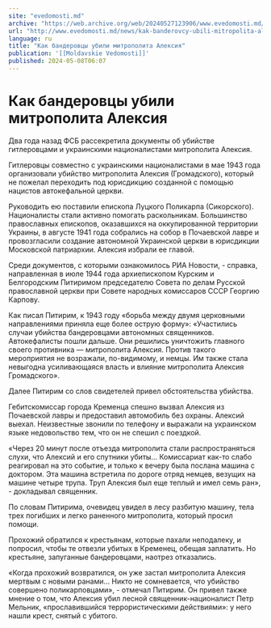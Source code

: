 ```yaml
---
site: "evedomosti.md"
archive: "https://web.archive.org/web/20240527123906/www.evedomosti.md/news/kak-banderovcy-ubili-mitropolita-aleksiya"
url: "http://www.evedomosti.md/news/kak-banderovcy-ubili-mitropolita-aleksiya"
language: ru
title: "Как бандеровцы убили митрополита Алексия"
publication: '[[Moldavskie Vedomosti]]'
published: 2024-05-08T06:07
---
```


# Как бандеровцы убили митрополита Алексия

Два года назад ФСБ рассекретила документы об убийстве гитлеровцами и украинскими националистами митрополита Алексия.

Гитлеровцы совместно с украинскими националистами в мае 1943 года организовали убийство митрополита Алексия (Громадского), который не пожелал переходить под юрисдикцию созданной с помощью нацистов автокефальной церкви.

Руководить ею поставили епископа Луцкого Поликарпа (Сикорского). Националисты стали активно помогать раскольникам. Большинство православных епископов, оказавшихся на оккупированной территории Украины, в августе 1941 года собрались на собор в Почаевской лавре и провозгласили создание автономной Украинской церкви в юрисдикции Московской патриархии. Алексия избрали ее главой.

Среди документов, с которыми ознакомилось РИА Новости, - справка, направленная в июле 1944 года архиепископом Курским и Белгородским Питиримом председателю Совета по делам Русской православной церкви при Совете народных комиссаров СССР Георгию Карпову.

Как писал Питирим, к 1943 году «борьба между двумя церковными направлениями приняла еще более острую форму»: «Участились случаи убийства бандеровцами автономных священников. Автокефалисты пошли дальше. Они решились уничтожить главного своего противника — митрополита Алексия. Против такого мероприятия не возражали, по-видимому, и немцы. Им также стала невыгодна усиливающаяся власть и влияние митрополита Алексия Громадского».

Далее Питирим со слов свидетелей привел обстоятельства убийства.

Гебитскомиссар города Кременца спешно вызвал Алексия из Почаевской лавры и предоставил автомобиль без охраны. Алексий выехал. Неизвестные звонили по телефону и выражали на украинском языке недовольство тем, что он не спешил с поездкой.

«Через 20 минут после отъезда митрополита стали распространяться слухи, что Алексий и его спутники убиты… Комиссариат как-то слабо реагировал на это событие, и только к вечеру была послана машина с доктором. Эта машина встретила по дороге отряд немцев, везущих на машине четыре трупа. Труп Алексия был еще теплый и имел семь ран», - докладывал священник.

По словам Питирима, очевидец увидел в лесу разбитую машину, тела трех погибших и легко раненного митрополита, который просил помощи.

Прохожий обратился к крестьянам, которые пахали неподалеку, и попросил, чтобы те отвезли убитых в Кременец, обещая заплатить. Но крестьяне, запуганные бандеровцами, наотрез отказались.

«Когда прохожий возвратился, он уже застал митрополита Алексия мертвым с новыми ранами… Никто не сомневается, что убийство совершено поликарповцами», - отмечал Питирим. Он привел также мнение о том, что Алексия убил лесной священник-националист Петр Мельник, «прославившийся террористическими действиями»: у него нашли крест, снятый с убитого.